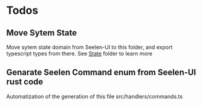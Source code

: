# Todos

## Move Sytem State
Move sytem state domain from Seelen-UI to this folder, and export typescript types from there.
See [State](.src/state) folder to learn more

## Genarate Seelen Command enum from Seelen-UI rust code
Automatization of the generation of this file src/handlers/commands.ts
